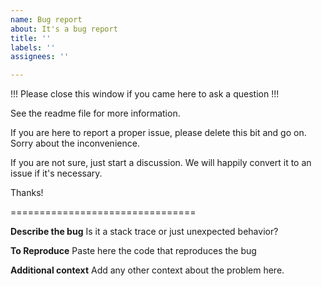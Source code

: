 ```yaml
---
name: Bug report
about: It's a bug report
title: ''
labels: ''
assignees: ''

---
```


!!! Please close this window if you came here to ask a question !!!

See the readme file for more information.

If you are here to report a proper issue, please delete this bit and go on. Sorry about the inconvenience.

If you are not sure, just start a discussion. We will happily convert it to an issue if it's necessary.

 Thanks!

================================

**Describe the bug**
Is it a stack trace or just unexpected behavior?

**To Reproduce**
Paste here the code that reproduces the bug

**Additional context**
Add any other context about the problem here.

